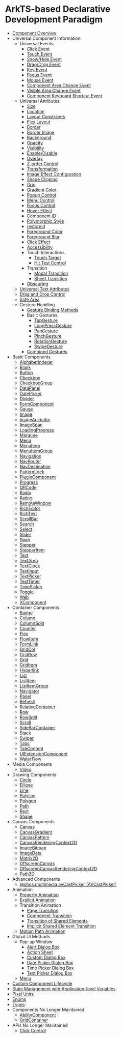 # ArkTS-based Declarative Development Paradigm

- [Component Overview](ts-components-summary.md)
- Universal Component Information
  - Universal Events
    - [Click Event](ts-universal-events-click.md)
    - [Touch Event](ts-universal-events-touch.md)
    - [Show/Hide Event](ts-universal-events-show-hide.md)
    - [Drag/Drop Event](ts-universal-events-drag-drop.md)
    - [Key Event](ts-universal-events-key.md)
    - [Focus Event](ts-universal-focus-event.md)
    - [Mouse Event](ts-universal-mouse-key.md)
    - [Component Area Change Event](ts-universal-component-area-change-event.md)
    - [Visible Area Change Event](ts-universal-component-visible-area-change-event.md)
    - [Component Keyboard Shortcut Event](ts-universal-events-keyboardshortcut.md)
  - Universal Attributes
    - [Size](ts-universal-attributes-size.md)
    - [Location](ts-universal-attributes-location.md)
    - [Layout Constraints](ts-universal-attributes-layout-constraints.md)
    - [Flex Layout](ts-universal-attributes-flex-layout.md)
    - [Border](ts-universal-attributes-border.md)
    - [Border Image](ts-universal-attributes-border-image.md)
    - [Background](ts-universal-attributes-background.md)
    - [Opacity](ts-universal-attributes-opacity.md)
    - [Visibility](ts-universal-attributes-visibility.md)
    - [Enable/Disable](ts-universal-attributes-enable.md)
    - [Overlay](ts-universal-attributes-overlay.md)
    - [Z-order Control](ts-universal-attributes-z-order.md)
    - [Transformation](ts-universal-attributes-transformation.md)
    - [Image Effect Configuration](ts-universal-attributes-image-effect.md)
    - [Shape Clipping](ts-universal-attributes-sharp-clipping.md)
    - [Grid](ts-universal-attributes-grid.md)
    - [Gradient Color](ts-universal-attributes-gradient-color.md)
    - [Popup Control](ts-universal-attributes-popup.md)
    - [Menu Control](ts-universal-attributes-menu.md)
    - [Focus Control](ts-universal-attributes-focus.md)
    - [Hover Effect](ts-universal-attributes-hover-effect.md)
    - [Component ID](ts-universal-attributes-component-id.md)
    - [Polymorphic Style](ts-universal-attributes-polymorphic-style.md)
    - [restoreId](ts-universal-attributes-restoreId.md)
    - [Foreground Color](ts-universal-attributes-foreground-color.md)
    - [Foreground Blur](ts-universal-attributes-foreground-blur-style.md)
    - [Click Effect](ts-universal-attributes-click-effect.md)
    - [Accessibility](ts-universal-attributes-accessibility.md)
    - Touch Interactions
      - [Touch Target](ts-universal-attributes-touch-target.md)
      - [Hit Test Control](ts-universal-attributes-hit-test-behavior.md)
    - Transition
      - [Modal Transition](ts-universal-attributes-modal-transition.md)
      - [Sheet Transition](ts-universal-attributes-sheet-transition.md)
    - [Obscuring](ts-universal-attributes-obscured.md)
  - [Universal Text Attributes](ts-universal-attributes-text-style.md)
  - [Drag and Drop Control](ts-universal-attributes-drag-drop.md)
  - [Safe Area](ts-universal-attributes-expand-safe-area.md)
  - Gesture Handling
    - [Gesture Binding Methods](ts-gesture-settings.md)
    - Basic Gestures
      - [TapGesture](ts-basic-gestures-tapgesture.md)
      - [LongPressGesture](ts-basic-gestures-longpressgesture.md)
      - [PanGesture](ts-basic-gestures-pangesture.md)
      - [PinchGesture](ts-basic-gestures-pinchgesture.md)
      - [RotationGesture](ts-basic-gestures-rotationgesture.md)
      - [SwipeGesture](ts-basic-gestures-swipegesture.md)
    - [Combined Gestures](ts-combined-gestures.md)
- Basic Components
  - [AlphabetIndexer](ts-container-alphabet-indexer.md)
  - [Blank](ts-basic-components-blank.md)
  - [Button](ts-basic-components-button.md)
  - [Checkbox](ts-basic-components-checkbox.md)
  - [CheckboxGroup](ts-basic-components-checkboxgroup.md)
  - [DataPanel](ts-basic-components-datapanel.md)
  - [DatePicker](ts-basic-components-datepicker.md)
  - [Divider](ts-basic-components-divider.md)
  - [FormComponent](ts-basic-components-formcomponent.md)
  - [Gauge](ts-basic-components-gauge.md)
  - [Image](ts-basic-components-image.md)
  - [ImageAnimator](ts-basic-components-imageanimator.md)
  - [ImageSpan](ts-basic-components-imagespan.md)
  - [LoadingProgress](ts-basic-components-loadingprogress.md)
  - [Marquee](ts-basic-components-marquee.md)
  - [Menu](ts-basic-components-menu.md)
  - [MenuItem](ts-basic-components-menuitem.md)
  - [MenuItemGroup](ts-basic-components-menuitemgroup.md)
  - [Navigation](ts-basic-components-navigation.md)
  - [NavRouter](ts-basic-components-navrouter.md)
  - [NavDestination](ts-basic-components-navdestination.md)
  - [PatternLock](ts-basic-components-patternlock.md)
  - [PluginComponent](ts-basic-components-plugincomponent.md)
  - [Progress](ts-basic-components-progress.md)
  - [QRCode](ts-basic-components-qrcode.md)
  - [Radio](ts-basic-components-radio.md)
  - [Rating](ts-basic-components-rating.md)
  - [RemoteWindow](ts-basic-components-remotewindow.md)
  - [RichEditor](ts-basic-components-richeditor.md)
  - [RichText](ts-basic-components-richtext.md)
  - [ScrollBar](ts-basic-components-scrollbar.md)
  - [Search](ts-basic-components-search.md)
  - [Select](ts-basic-components-select.md)
  - [Slider](ts-basic-components-slider.md)
  - [Span](ts-basic-components-span.md)
  - [Stepper](ts-basic-components-stepper.md)
  - [StepperItem](ts-basic-components-stepperitem.md)
  - [Text](ts-basic-components-text.md)
  - [TextArea](ts-basic-components-textarea.md)
  - [TextClock](ts-basic-components-textclock.md)
  - [TextInput](ts-basic-components-textinput.md)
  - [TextPicker](ts-basic-components-textpicker.md)
  - [TextTimer](ts-basic-components-texttimer.md)
  - [TimePicker](ts-basic-components-timepicker.md)
  - [Toggle](ts-basic-components-toggle.md)
  - [Web](ts-basic-components-web.md)
  - [XComponent](ts-basic-components-xcomponent.md)
- Container Components
  - [Badge](ts-container-badge.md)
  - [Column](ts-container-column.md)
  - [ColumnSplit](ts-container-columnsplit.md)
  - [Counter](ts-container-counter.md)
  - [Flex](ts-container-flex.md)
  - [FlowItem](ts-container-flowitem.md)
  - [FormLink](ts-container-formlink.md)
  - [GridCol](ts-container-gridcol.md)
  - [GridRow](ts-container-gridrow.md)
  - [Grid](ts-container-grid.md)
  - [GridItem](ts-container-griditem.md)
  - [Hyperlink](ts-container-hyperlink.md)
  - [List](ts-container-list.md)
  - [ListItem](ts-container-listitem.md)
  - [ListItemGroup](ts-container-listitemgroup.md)
  - [Navigator](ts-container-navigator.md)
  - [Panel](ts-container-panel.md)
  - [Refresh](ts-container-refresh.md)
  - [RelativeContainer](ts-container-relativecontainer.md)
  - [Row](ts-container-row.md)
  - [RowSplit](ts-container-rowsplit.md)
  - [Scroll](ts-container-scroll.md)
  - [SideBarContainer](ts-container-sidebarcontainer.md)
  - [Stack](ts-container-stack.md)
  - [Swiper](ts-container-swiper.md)
  - [Tabs](ts-container-tabs.md)
  - [TabContent](ts-container-tabcontent.md)
  - [UIExtensionComponent](ts-container-ui-extension-component.md)
  - [WaterFlow](ts-container-waterflow.md)
- Media Components
  - [Video](ts-media-components-video.md)
- Drawing Components
  - [Circle](ts-drawing-components-circle.md)
  - [Ellipse](ts-drawing-components-ellipse.md)
  - [Line](ts-drawing-components-line.md)
  - [Polyline](ts-drawing-components-polyline.md)
  - [Polygon](ts-drawing-components-polygon.md)
  - [Path](ts-drawing-components-path.md)
  - [Rect](ts-drawing-components-rect.md)
  - [Shape](ts-drawing-components-shape.md)
- Canvas Components
  - [Canvas](ts-components-canvas-canvas.md)
  - [CanvasGradient](ts-components-canvas-canvasgradient.md)
  - [CanvasPattern](ts-components-canvas-canvaspattern.md)
  - [CanvasRenderingContext2D](ts-canvasrenderingcontext2d.md)
  - [ImageBitmap](ts-components-canvas-imagebitmap.md)
  - [ImageData](ts-components-canvas-imagedata.md)
  - [Matrix2D](ts-components-canvas-matrix2d.md)
  - [OffscreenCanvas](ts-components-offscreencanvas.md)
  - [OffscreenCanvasRenderingContext2D](ts-offscreencanvasrenderingcontext2d.md)
  - [Path2D](ts-components-canvas-path2d.md)
- Advanced Components
  - [@ohos.multimedia.avCastPicker (AVCastPicker)](ohos-multimedia-avcastpicker.md)
- Animation
  - [Property Animation](ts-animatorproperty.md)
  - [Explicit Animation](ts-explicit-animation.md)
  - Transition Animation
    - [Page Transition](ts-page-transition-animation.md)
    - [Component Transition](ts-transition-animation-component.md)
    - [Transition of Shared Elements](ts-transition-animation-shared-elements.md)
    - [Implicit Shared Element Transition](ts-transition-animation-geometrytransition.md)
  - [Motion Path Animation](ts-motion-path-animation.md)
- Global UI Methods
  - Pop-up Window
    - [Alert Dialog Box](ts-methods-alert-dialog-box.md)
    - [Action Sheet](ts-methods-action-sheet.md)
    - [Custom Dialog Box](ts-methods-custom-dialog-box.md)
    - [Date Picker Dialog Box](ts-methods-datepicker-dialog.md)
    - [Time Picker Dialog Box](ts-methods-timepicker-dialog.md)
    - [Text Picker Dialog Box](ts-methods-textpicker-dialog.md)
  - [Menu](ts-methods-menu.md)
- [Custom Component Lifecycle](ts-custom-component-lifecycle.md)
- [State Management with Application-level Variables](ts-state-management.md)
- [Pixel Units](ts-pixel-units.md)
- [Enums](ts-appendix-enums.md)
- [Types](ts-types.md)
- Components No Longer Maintained
  - [AbilityComponent](ts-container-ability-component.md)
  - [GridContainer](ts-container-gridcontainer.md)
- APIs No Longer Maintained
  - [Click Control](ts-universal-attributes-click.md)
